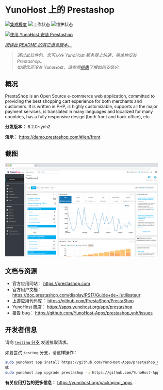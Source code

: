 <!--
注意：此 README 由 <https://github.com/YunoHost/apps/tree/master/tools/readme_generator> 自动生成
请勿手动编辑。
-->

# YunoHost 上的 Prestashop

[![集成程度](https://dash.yunohost.org/integration/prestashop.svg)](https://ci-apps.yunohost.org/ci/apps/prestashop/) ![工作状态](https://ci-apps.yunohost.org/ci/badges/prestashop.status.svg) ![维护状态](https://ci-apps.yunohost.org/ci/badges/prestashop.maintain.svg)

[![使用 YunoHost 安装 Prestashop](https://install-app.yunohost.org/install-with-yunohost.svg)](https://install-app.yunohost.org/?app=prestashop)

*[阅读此 README 的其它语言版本。](./ALL_README.md)*

> *通过此软件包，您可以在 YunoHost 服务器上快速、简单地安装 Prestashop。*  
> *如果您还没有 YunoHost，请参阅[指南](https://yunohost.org/install)了解如何安装它。*

## 概况

PrestaShop is an Open Source e-commerce web application, committed to providing the best shopping cart experience for both merchants and customers. It is written in PHP, is highly customizable, supports all the major payment services, is translated in many languages and localized for many countries, has a fully responsive design (both front and back office), etc.

**分发版本：** 8.2.0~ynh2

**演示：** <https://demo.prestashop.com/#/en/front>

## 截图

![Prestashop 的截图](./doc/screenshots/screenshot.png)

## 文档与资源

- 官方应用网站： <https://prestashop.com>
- 官方用户文档： <https://doc.prestashop.com/display/PS17/Guide+de+l'utilisateur>
- 上游应用代码库： <https://github.com/PrestaShop/PrestaShop>
- YunoHost 商店： <https://apps.yunohost.org/app/prestashop>
- 报告 bug： <https://github.com/YunoHost-Apps/prestashop_ynh/issues>

## 开发者信息

请向 [`testing` 分支](https://github.com/YunoHost-Apps/prestashop_ynh/tree/testing) 发送拉取请求。

如要尝试 `testing` 分支，请这样操作：

```bash
sudo yunohost app install https://github.com/YunoHost-Apps/prestashop_ynh/tree/testing --debug
或
sudo yunohost app upgrade prestashop -u https://github.com/YunoHost-Apps/prestashop_ynh/tree/testing --debug
```

**有关应用打包的更多信息：** <https://yunohost.org/packaging_apps>
